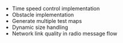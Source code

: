 - Time speed control implementation
- Obstacle implementation
- Generate multiple test maps
- Dynamic size handling
- Network link quality in radio message flow